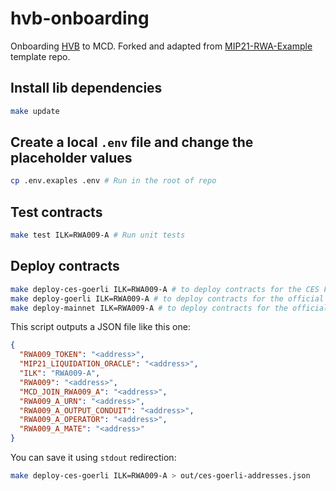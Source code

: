 # hvb-onboarding

Onboarding [HVB](https://forum.makerdao.com/t/mip6-huntingdon-valley-bank-loan-syndication-collateral-onboarding-application/14219) to MCD. Forked and adapted from [MIP21-RWA-Example](https://github.com/makerdao/MIP21-RWA-Example) template repo.

## Install lib dependencies

```bash
make update
```

## Create a local `.env` file and change the placeholder values

```bash
cp .env.exaples .env # Run in the root of repo
```

## Test contracts

```bash
make test ILK=RWA009-A # Run unit tests
```

## Deploy contracts

```bash
make deploy-ces-goerli ILK=RWA009-A # to deploy contracts for the CES Fork of Goerli MCD
make deploy-goerli ILK=RWA009-A # to deploy contracts for the official Goerli MCD
make deploy-mainnet ILK=RWA009-A # to deploy contracts for the official Mainnet MCD
```

This script outputs a JSON file like this one:

```json
{
  "RWA009_TOKEN": "<address>",
  "MIP21_LIQUIDATION_ORACLE": "<address>",
  "ILK": "RWA009-A",
  "RWA009": "<address>",
  "MCD_JOIN_RWA009_A": "<address>",
  "RWA009_A_URN": "<address>",
  "RWA009_A_OUTPUT_CONDUIT": "<address>",
  "RWA009_A_OPERATOR": "<address>",
  "RWA009_A_MATE": "<address>"
}
```

You can save it using `stdout` redirection:

```bash
make deploy-ces-goerli ILK=RWA009-A > out/ces-goerli-addresses.json
```
